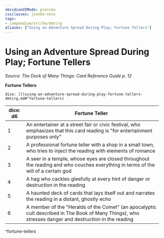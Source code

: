 ```yaml
---
obsidianUIMode: preview
cssclasses: json5e-note
tags:
- compendium/src/5e/dmtcrg
aliases: ["Using an Adventure Spread During Play; Fortune Tellers"]
---
```

# Using an Adventure Spread During Play; Fortune Tellers
*Source: The Deck of Many Things: Card Reference Guide p. 12* 

**Fortune Tellers**

`dice: [](using-an-adventure-spread-during-play-fortune-tellers-dmtcrg.md#^fortune-tellers)`

| dice: d6 | Fortune Teller |
|----------|----------------|
| 1 | An entertainer at a street fair or civic festival, who emphasizes that this card reading is "for entertainment purposes only" |
| 2 | A professional fortune teller with a shop in a small town, who tries to inject the reading with elements of romance |
| 3 | A seer in a temple, whose eyes are closed throughout the reading and who couches everything in terms of the will of a certain god |
| 4 | A hag who cackles gleefully at every hint of danger or destruction in the reading |
| 5 | A haunted deck of cards that lays itself out and narrates the reading in a distant, ghostly echo |
| 6 | A member of the "Heralds of the Comet" (an apocalyptic cult described in The Book of Many Things), who stresses danger and destruction in the reading |
^fortune-tellers